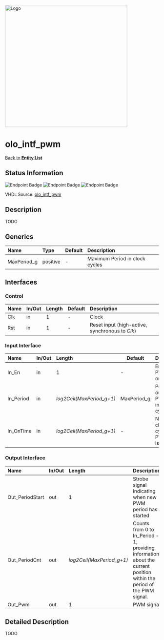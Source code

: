 <img src="../Logo.png" alt="Logo" width="400">

# olo_intf_pwm

[Back to **Entity List**](../EntityList.md)

## Status Information

![Endpoint Badge](https://img.shields.io/endpoint?url=https://storage.googleapis.com/open-logic-badges/coverage/olo_intf_pwm.json?cacheSeconds=0)
![Endpoint Badge](https://img.shields.io/endpoint?url=https://storage.googleapis.com/open-logic-badges/branches/olo_intf_pwm.json?cacheSeconds=0)
![Endpoint Badge](https://img.shields.io/endpoint?url=https://storage.googleapis.com/open-logic-badges/issues/olo_intf_pwm.json?cacheSeconds=0)

VHDL Source: [olo_intf_pwm](../../src/intf/vhdl/olo_intf_pwm.vhd)

## Description

TODO

## Generics

| Name         | Type      | Default | Description                    |
| :----------- | :-------- | ------- | :----------------------------- |
| MaxPeriod_g  | positive  | -       | Maximum Period in clock cycles |

## Interfaces

### Control

| Name      | In/Out | Length    | Default | Description                                     |
| :-------- | :----- | :-------- | ------- | :---------------------------------------------- |
| Clk       | in     | 1         | -       | Clock                                           |
| Rst       | in     | 1         | -       | Reset input (high-active, synchronous to _Clk_) |

### Input Interface

| Name      | In/Out | Length                    | Default       | Description                                 |
| :-------- | :----- | :------------------------ | ------------- | :------------------------------------------ |
| In_En     | in     | 1                         | -             | Enable PWM output                           |
| In_Period | in     | _log2Ceil(MaxPeriod_g+1)_ | MaxPeriod_g   | Period of output PWM signal in clock cycles |
| In_OnTime | in     | _log2Ceil(MaxPeriod_g+1)_ | -             | Number of clock cycles PWM signal is ON.    |

### Output Interface

| Name            | In/Out  | Length                    | Description                                                                                                                  |
| :-------------- | :------ | :------------------------ | :--------------------------------------------------------------------------------------------------------------------------- |
| Out_PeriodStart | out     | 1                         | Strobe signal indicating when new PWM period has started                                                                     |
| Out_PeriodCnt   | out     | _log2Ceil(MaxPeriod_g+1)_ | Counts from 0 to In_Period - 1, <br /> providing information about the current position within the period of the PWM signal. |
| Out_Pwm         | out     | 1                         | PWM signal                                                                                                                   |

## Detailed Description

TODO
